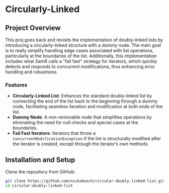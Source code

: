 # Circularly-Linked

## Project Overview

This proj goes back and revisits the implementation of doubly-linked lists by introducing a circularly-linked structure with a dummy node. The main goal is to really simplify handling edge cases associated with list operations, particularly at the boundaries of the list. Additionally, this implementation includes what SamR calls a "fail fast" strategy for iterators, which quickly detects and responds to concurrent modifications, thus enhancing error handling and robustness.

### Features

- **Circularly-Linked List**: Enhances the standard doubly-linked list by connecting the end of the list back to the beginning through a dummy node, facilitating seamless iteration and modification at both ends of the list.
- **Dummy Node**: A non-removable node that simplifies operations by eliminating the need for null checks and special cases at the boundaries.
- **Fail Fast Iterators**: Iterators that throw a `ConcurrentModificationException` if the list is structurally modified after the iterator is created, except through the iterator’s own methods.

## Installation and Setup

Clone the repository from GitHub:

```bash
git clone https://github.com/nickabooch/circular-doubly-linked-list.git
cd circular-doubly-linked-list
